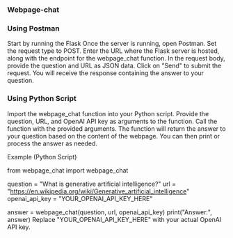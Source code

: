 ### Webpage-chat

### Using Postman
Start by running the Flask
Once the server is running, open Postman.
Set the request type to POST.
Enter the URL where the Flask server is hosted, along with the endpoint for the webpage_chat function.
In the request body, provide the question and URL as JSON data.
Click on "Send" to submit the request.
You will receive the response containing the answer to your question.
### Using Python Script
Import the webpage_chat function into your Python script.
Provide the question, URL, and OpenAI API key as arguments to the function.
Call the function with the provided arguments.
The function will return the answer to your question based on the content of the webpage.
You can then print or process the answer as needed.

Example (Python Script)

from webpage_chat import webpage_chat

question = "What is generative artificial intelligence?"
url = "https://en.wikipedia.org/wiki/Generative_artificial_intelligence"
openai_api_key = "YOUR_OPENAI_API_KEY_HERE"

answer = webpage_chat(question, url, openai_api_key)
print("Answer:", answer)
Replace "YOUR_OPENAI_API_KEY_HERE" with your actual OpenAI API key.

